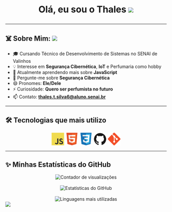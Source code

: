 <h1 align="center">
 Olá, eu sou o Thales <img src = "https://img1.picmix.com/output/stamp/normal/3/9/6/7/2387693_e8061.gif" width = 50
</h1>

---

## ☠️ Sobre Mim:  <img src="https://media.tenor.com/1dKXAaF4iuUAAAAM/pixel-trombone.gif" width="100"/>

- 🎓 Cursando Técnico de Desenvolvimento de Sistemas no SENAI de Valinhos
- 💡 Interesse em **Segurança Cibernética**, **IoT** e Perfumaria como hobby
- 🌱 Atualmente aprendendo mais sobre **JavaScript**
- 💬 Pergunte-me sobre **Segurança Cibernética**
- 😄 Pronomes: **Ele/Dele**
- ⚡ Curiosidade: **Quero ser perfumista no futuro**
- 📫 Contato: **thales.t.silva6@aluno.senai.br**

---

## 🛠️ Tecnologias que mais utilizo

<p align="center">
  <img src="https://raw.githubusercontent.com/devicons/devicon/master/icons/javascript/javascript-original.svg" width="40" alt="JavaScript" />
  <img src="https://raw.githubusercontent.com/devicons/devicon/master/icons/html5/html5-original.svg" width="40" alt="HTML5" />
  <img src="https://raw.githubusercontent.com/devicons/devicon/master/icons/css3/css3-original.svg" width="40" alt="CSS3" />
  <img src="https://raw.githubusercontent.com/devicons/devicon/master/icons/github/github-original.svg" width="40" alt="GitHub" />
  <img src="https://raw.githubusercontent.com/devicons/devicon/master/icons/git/git-original.svg" width="40" alt="Git" />
</p>

---

## ✨ Minhas Estatísticas do GitHub

<div align="center">
  <img src="https://komarev.com/ghpvc/?username=Thales&style=for-the-badge" alt="Contador de visualizações" />
  <br/><br/>
  <img src="https://github-readme-stats.vercel.app/api?username=Thales&show_icons=true&theme=radical&include_all_commits=true" alt="Estatísticas do GitHub" />
  <br/><br/>
  <img src="https://github-readme-stats.vercel.app/api/top-langs/?username=Thales&layout=compact&theme=radical&title_color=00C2FF&text_color=FFFFFF&bg_color=0D1117" alt="Linguagens mais utilizadas" />
</div>

<img src="https://media.tenor.com/1dKXAaF4iuUAAAAM/pixel-trombone.gif" width="40"/>





